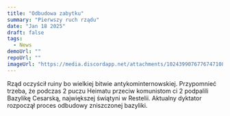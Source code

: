 ```yaml
---
title: "Odbudowa zabytku"
summary: "Pierwszy ruch rządu"
date: "Jan 18 2025"
draft: false
tags:
  - News
demoUrl: ""
repoUrl: ""
imageUrl: "https://media.discordapp.net/attachments/1024399076776747108/1330169182029090896/image.png?ex=678d0016&is=678bae96&hm=b06d66d6e775cb3d91ada9e3d45fc2e2f2c8e6eef47106e6730d6fe6ec0083e7&"
---
```


Rząd oczyścił ruiny bo wielkiej bitwie antykominternowskiej.
Przypomnieć trzeba, że podczas 2 puczu Heimatu przeciw komunistom ci 2 podpalili Bazylikę Cesarską,
największej świątyni w Restelii. Aktualny dyktator rozpoczął proces odbudowy zniszczonej bazyliki.
